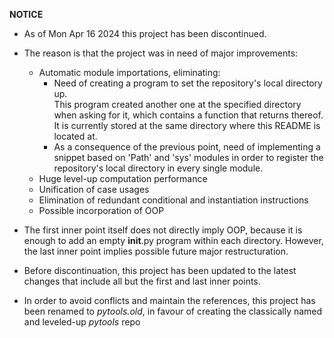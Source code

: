 **NOTICE**

* As of Mon Apr 16 2024 this project has been discontinued.
  
* The reason is that the project was in need of major improvements:
  - Automatic module importations, eliminating:
    - Need of creating a program to set the repository's local directory up.    
      This program created another one at the specified directory when 
      asking for it, which contains a function that returns thereof. 
      It is currently stored at the same directory where this README 
      is located at.
    - As a consequence of the previous point, need of implementing a snippet
      based on 'Path' and 'sys' modules in order to register the repository's
      local directory in every single module.
  - Huge level-up computation performance
  - Unification of case usages
  - Elimination of redundant conditional and instantiation instructions
  - Possible incorporation of OOP

* The first inner point itself does not directly imply OOP, because it is enough
  to add an empty __init__.py program within each directory.
  However, the last inner point implies possible future major restructuration.
* Before discontinuation, this project has been updated to the latest changes
  that include all but the first and last inner points.
* In order to avoid conflicts and maintain the references, this project has been
  renamed to *pytools.old*, in favour of creating the classically named and leveled-up *pytools* repo
